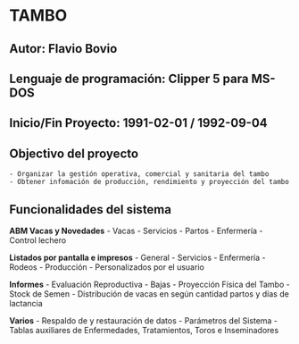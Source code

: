 # TAMBO

## Autor: Flavio Bovio

## Lenguaje de programación: Clipper 5 para MS-DOS

## Inicio/Fin Proyecto: 1991-02-01 / 1992-09-04

## Objectivo del proyecto
    - Organizar la gestión operativa, comercial y sanitaria del tambo
    - Obtener infomación de producción, rendimiento y proyección del tambo

## Funcionalidades del sistema

**ABM Vacas y Novedades**
    - Vacas
    - Servicios
    - Partos
    - Enfermería
    - Control lechero
 
**Listados por pantalla e impresos**
    - General
    - Servicios
    - Enfermería
    - Rodeos
    - Producción
    - Personalizados por el usuario

**Informes**
     - Evaluación Reproductiva
     - Bajas
     - Proyección Física del Tambo
     - Stock de Semen
     - Distribución de vacas en según cantidad partos y días de lactancia

**Varios**
    - Respaldo de y restauración de datos
    - Parámetros del Sistema
    - Tablas auxiliares de Enfermedades, Tratamientos, Toros e Inseminadores
 
   

